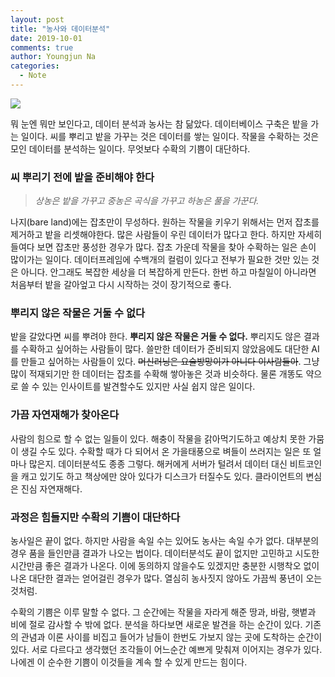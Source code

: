 ```yaml
---
layout: post
title: "농사와 데이터분석"
date: 2019-10-01
comments: true
author: Youngjun Na
categories:
  - Note
---
```

![](https://images.unsplash.com/9/fields.jpg?ixlib=rb-1.2.1&ixid=eyJhcHBfaWQiOjEyMDd9&auto=format&fit=crop&w=1280&q=80)

뭐 눈엔 뭐만 보인다고, 데이터 분석과 농사는 참 닮았다. 데이터베이스 구축은 밭을 가는 일이다. 씨를 뿌리고 밭을 가꾸는 것은 데이터를 쌓는 일이다. 작물을 수확하는 것은 모인 데이터를 분석하는 일이다. 무엇보다 수확의 기쁨이 대단하다.

### 씨 뿌리기 전에 밭을 준비해야 한다

> *상농은 밭을 가꾸고 중농은 곡식을 가꾸고 하농은 풀을 가꾼다.*

나지(bare land)에는 잡초만이 무성하다. 원하는 작물을 키우기 위해서는 먼저 잡초를 제거하고 밭을 리셋해야한다. 많은 사람들이 우린 데이터가 많다고 한다. 하지만 자세히 들여다 보면 잡초만 풍성한 경우가 많다. 잡초 가운데 작물을 찾아 수확하는 일은 손이 많이가는 일이다. 데이터프레임에 수백개의 컬럼이 있다고 전부가 필요한 것만 있는 것은 아니다. 안그래도 복잡한 세상을 더 복잡하게 만든다. 한번 하고 마칠일이 아니라면 처음부터 밭을 갈아엎고 다시 시작하는 것이 장기적으로 좋다.

### 뿌리지 않은 작물은 거둘 수 없다

밭을 갈았다면 씨를 뿌려야 한다. **뿌리지 않은 작물은 거둘 수 없다.** 뿌리지도 않은 결과를 수확하고 싶어하는 사람들이 많다. 쓸만한 데이터가 준비되지 않았음에도 대단한 AI를 만들고 싶어하는 사람들이 있다. ~~머신러닝은 요술방망이가 아니다 이사람들아~~. 그냥 많이 적재되기만 한 데이터는 잡초를 수확해 쌓아놓은 것과 비슷하다. 물론 개똥도 약으로 쓸 수 있는 인사이트를 발견할수도 있지만 사실 쉽지 않은 일이다.

### 가끔 자연재해가 찾아온다

사람의 힘으로 할 수 없는 일들이 있다. 해충이 작물을 갉아먹기도하고 예상치 못한 가뭄이 생길 수도 있다. 수확할 때가 다 되어서 온 가을태풍으로 벼들이 쓰러지는 일은 또 얼마나 많은지. 데이터분석도 종종 그렇다. 해커에게 서버가 털려서 데이터 대신 비트코인을 캐고 있기도 하고 책상에만 앉아 있다가 디스크가 터질수도 있다. 클라이언트의 변심은 진심 자연재해다.

### 과정은 힘들지만 수확의 기쁨이 대단하다

농사일은 끝이 없다. 하지만 사람을 속일 수는 있어도 농사는 속일 수가 없다. 대부분의 경우 품을 들인만큼 결과가 나오는 법이다. 데이터분석도 끝이 없지만 고민하고 시도한 시간만큼 좋은 결과가 나온다. 이에 동의하지 않을수도 있겠지만 충분한 시행착오 없이 나온 대단한 결과는 얻어걸린 경우가 많다. 열심히 농사짓지 않아도 가끔씩 풍년이 오는 것처럼.

수확의 기쁨은 이루 말할 수 없다. 그 순간에는 작물을 자라게 해준 땅과, 바람, 햇볕과 비에 절로 감사할 수 밖에 없다. 분석을 하다보면 새로운 발견을 하는 순간이 있다. 기존의 관념과 이론 사이를 비집고 들어가 남들이 한번도 가보지 않는 곳에 도착하는 순간이 있다. 서로 다르다고 생각했던 조각들이 어느순간 예쁘게 맞춰져 이어지는 경우가 있다. 나에겐 이 순수한 기쁨이 이것들을 계속 할 수 있게 만드는 힘이다.